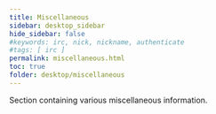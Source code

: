 ```yaml
---
title: Miscellaneous
sidebar: desktop_sidebar
hide_sidebar: false
#keywords: irc, nick, nickname, authenticate
#tags: [ irc ]
permalink: miscellaneous.html
toc: true
folder: desktop/miscellaneous
---
```


Section containing various miscellaneous information.
